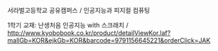 서라벌고등학교 공유캠퍼스 / 
인공지능과 피지컬 컴퓨팅

1학기 교재: 난생처음 인공지능 with 스크래치 /
http://www.kyobobook.co.kr/product/detailViewKor.laf?mallGb=KOR&ejkGb=KOR&barcode=9791156645221&orderClick=JAK
